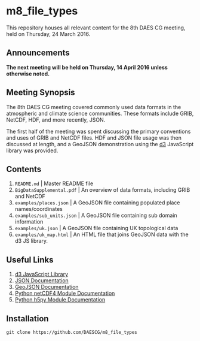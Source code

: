 m8_file_types
=============

This repository houses all relevant content for the 8th DAES CG meeting, held
on Thursday, 24 March 2016.

Announcements
-------------
**The next meeting will be held on Thursday, 14 April 2016 unless otherwise
noted.**

Meeting Synopsis
----------------
The 8th DAES CG meeting covered commonly used data formats in the atmospheric and
climate science communities. These formats include GRIB, NetCDF, HDF, and more
recently, JSON.

The first half of the meeting was spent discussing the primary conventions and
uses of GRIB and NetCDF files. HDF and JSON file usage was then discussed at length,
and a GeoJSON demonstration using the [d3](http://d3js.org) JavaScript library
was provided.

Contents
--------
1. `README.md`                  | Master README file
2. `BigDataSupplemental.pdf`    | An overview of data formats, including GRIB and NetCDF
3. `examples/places.json`       | A GeoJSON file containing populated place names/coordinates
4. `examples/sub_units.json`    | A GeoJSON file containing sub domain information
5. `examples/uk.json`           | A GeoJSON file containing UK topological data
6. `examples/uk_map.html`       | An HTML file that joins GeoJSON data with the d3 JS library.

Useful Links
------------
1. [d3 JavaScript Library](http://d3js.org)
2. [JSON Documentation](http://www.json.org/)
3. [GeoJSON Documentation](http://geojson.org)
4. [Python netCDF4 Module Documentation](http://unidata.github.io/netcdf4-python/)
5. [Python h5py Module Documentation](http://docs.h5py.org/en/latest/)

Installation
------------
```
git clone https://github.com/DAESCG/m8_file_types
```
